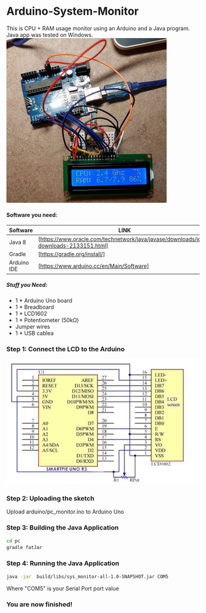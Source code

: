 # Arduino-System-Monitor
This is CPU + RAM usage monitor using an Arduino and a Java program. Java app was tested on Windows.
![alt text](https://raw.githubusercontent.com/IvanYarovyi/Arduino-System-Monitor/master/photo.png)
#### Software you need:
| Software | LINK |
| ------ | ------ |
| Java 8 | [https://www.oracle.com/technetwork/java/javase/downloads/jdk8-downloads-2133151.html] |
| Gradle | [https://gradle.org/install/] |
|Arduino IDE| [https://www.arduino.cc/en/Main/Software] |
##### Stuff you Need:
- 1 * Arduino Uno board
- 1 * Breadboard
- 1 * LCD1602
- 1 * Potentiometer (50kΩ)
- Jumper wires
- 1 * USB cablea

### Step 1: Connect the LCD to the Arduino
![alt text](https://raw.githubusercontent.com/IvanYarovyi/Arduino-System-Monitor/master/schematic_diagram.png)
### Step 2: Uploading the sketch
Upload arduino/pc_monitor.ino to Arduino Uno
### Step 3: Building the Java Application
```sh
cd pc
gradle fatJar
```
### Step 4: Running the Java Application
```sh
java -jar  build/libs/sys_monitor-all-1.0-SNAPSHOT.jar COM5
```
Where "COM5" is your Serial Port port value
### You are now finished!